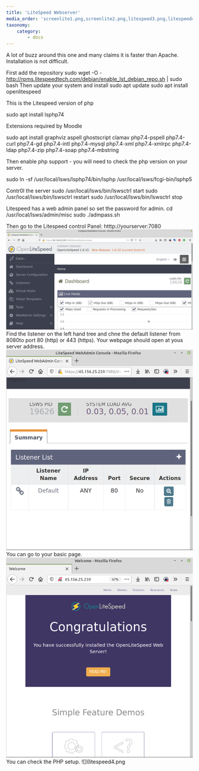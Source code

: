 ```yaml
---
title: 'LiteSpeed Webserver'
media_order: 'screenlite1.png,screenlite2.png,litespeed3.png,litespeed4.png'
taxonomy:
    category:
        - docs
---
```


A lot of buzz around this one and many claims it is faster than Apache. Installation is not difficult.

First add the repository
sudo wget -O - http://rpms.litespeedtech.com/debian/enable_lst_debian_repo.sh | sudo bash
Then update your system and install
sudo apt update
sudo apt install openlitespeed

This is the Litespeed version of php

sudo apt install lsphp74

Extensions required by Moodle

sudo apt install graphviz aspell ghostscript clamav php7.4-pspell php7.4-curl php7.4-gd php7.4-intl php7.4-mysql php7.4-xml php7.4-xmlrpc php7.4-ldap php7.4-zip php7.4-soap php7.4-mbstring

Then enable php support - you will need to check the php version on your server. 

sudo ln -sf /usr/local/lsws/lsphp74/bin/lsphp /usr/local/lsws/fcgi-bin/lsphp5


Contr0l the server
sudo /usr/local/lsws/bin/lswsctrl start
sudo /usr/local/lsws/bin/lswsctrl restart
sudo /usr/local/lsws/bin/lswsctrl stop



Litespeed has a web admin panel so set the password for admin.
cd /usr/local/lsws/admin/misc
sudo ./admpass.sh
 
Then go to the Litespeed control Panel:
htttp://yourserver:7080
![](screenlite1.png)
Find the listener on the left hand tree and chne the default listener from 8080to port 80 (http) or 443 (https). Your webpage should open at yous server address.
![](screenlite2.png)
You can go to your basic page.
![](litespeed3.png)
You can check the PHP setup.
![](litespeed4.png



